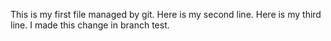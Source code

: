 This is my first file managed by git.
Here is my second line.
Here is my third line.
I made this change in branch test. 
